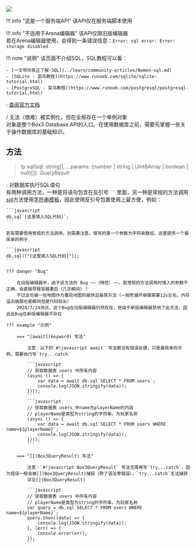 <a href="https://github.com/qndm"><img src="https://img.shields.io/badge/%E8%B4%A1%E7%8C%AE%E8%80%85-qndm-blue"></img></a>

!!! info "这是一个服务端API"
    该API仅在服务端脚本使用

!!! info "不适用于Arena编辑器"
    该API仅限旧版编辑器  
    若在Arena编辑器使用，会得到一条错误信息：`Error: sql error: Error: storage disabled`

!!! note "说明"
    该页面不介绍SQL，SQL教程可以看：

    - [一文带你真正了解-SQL](../learn/community-articles/Nomen-sql.md)
    - [SQLite - 菜鸟教程](https://www.runoob.com/sqlite/sqlite-tutorial.html)
    - [PostgreSQL - 菜鸟教程](https://www.runoob.com/postgresql/postgresql-tutorial.html)

: [查阅官方文档](https://box3.yuque.com/org-wiki-box3-ev7rl4/guide/hc069ctabo29naig)  

[](Box3Database) / [](GameDatabase)无法（很难）被实例化，但在全局存在一个单例对象[](db)  
[](db)对象是整个Box3 Database API的入口。在使用数据库之前，需要先掌握一些关于操作数据库的基础知识。

## 方法
> !p sql(sql: string[], ...params: (number | string | Uint8Array | boolean | null)[]): QueryResult

:   对数据库执行SQL语句  
    有两种调用方法，一种是将语句包含在反引号 ``` `` ``` 里面，另一种是常规的方法调用  
    [sql](method)方法使用[字符串模板](https://developer.mozilla.org/zh-CN/docs/Web/JavaScript/Reference/Template_literals)，因此使用反引号包裹使用上最方便，例如：

    ```javascript
    db.sql`[这里填入SQL代码]`;
    ```
  
    若有需要使用常规的方法调用，则需要注意，填写的第一个参数为字符串数组，这里提供一个最简单的例子

    ```javascript
    db.sql(["[这里填入SQL代码]"]);
    ```

    ??? danger "Bug"

        在旧版编辑器中，由于该方法的 Bug ~~（特性）~~，若常规的方法调用时填入的参数不正确，会直接导致容器重启（几乎瞬间）！  
        不过这也被一些地图作为重启地图的最快且最简方法（一般死循环崩服需要12s左右，内存溢出崩服也是瞬间但是代码较长）  
        2024/7/24测试，这个Bug在旧版编辑器仍然存在，但由于新版编辑器禁用了此方法，因此此Bug在新版编辑器不存在

    ??? example "示例"

        === "[await](keyword) 写法"

            注意：以下的`#!javascript await` 写法都没有错误处理，只是最简单的示例，需要自行写`try...catch`

            ```javascript
            // 获取数据表 users 中所有内容
            (async () => {
                var data = await db.sql`SELECT * FROM users`;
                console.log(JSON.stringify(data));
            })();
            ```
            ```javascript
            // 获取数据表 users 中name为playerName的内容
            // playerName是类型为string的字符串，为玩家名称
            (async () => {
                var data = await db.sql`SELECT * FROM users WHERE name=${playerName}`;
                console.log(JSON.stringify(data));
            })();
            ```

        === "[](Box3QueryResult) 写法"

            注意：`#!javascript Box3QueryResult` 写法无需再写`try...catch`，因为错误一般会被[](Box3QueryResult)捕捉（除了语法等错误），`try...catch`无法捕获  
            详见[](Box3QueryResult)

            ```javascript
            // 获取数据表 users 中所有内容
            // playerName是类型为string的字符串，为玩家名称
            var query = db.sql`SELECT * FROM users WHERE name=${playerName}`;
            query.then((data) => {
                console.log(JSON.stringify(data));
            }, (err) => {
                console.error(err);
            });
            ```


